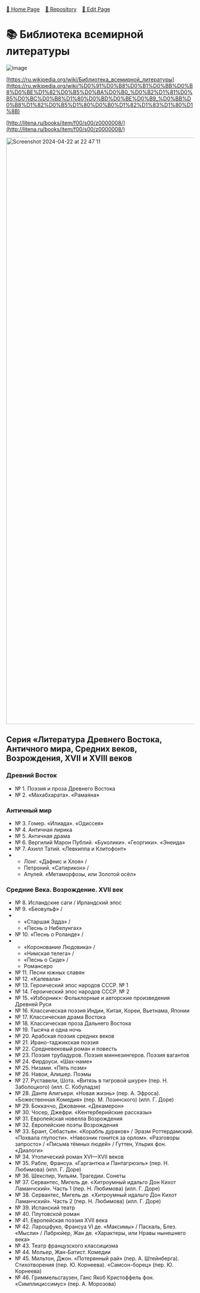 [🚀 Home Page](https://andrewalevin.github.io/) &ensp;  [🏰 Repository](https://github.com/andrewalevin/books/) &ensp;  [🔨 Edit Page](https://github.com/andrewalevin/books/edit/main/README.md)


# 📚 Библиотека всемирной литературы

![image](https://github.com/andrewalevin/books/assets/155118488/9309f175-37c3-409f-98e8-1a1f709ccfbc)


[https://ru.wikipedia.org/wiki/Библиотека_всемирной_литературы](https://ru.wikipedia.org/wiki/%D0%91%D0%B8%D0%B1%D0%BB%D0%B8%D0%BE%D1%82%D0%B5%D0%BA%D0%B0_%D0%B2%D1%81%D0%B5%D0%BC%D0%B8%D1%80%D0%BD%D0%BE%D0%B9_%D0%BB%D0%B8%D1%82%D0%B5%D1%80%D0%B0%D1%82%D1%83%D1%80%D1%8B)


[http://litena.ru/books/item/f00/s00/z0000008/](http://litena.ru/books/item/f00/s00/z0000008/)

<img width="1569" alt="Screenshot 2024-04-22 at 22 47 11" src="https://github.com/andrewalevin/books/assets/155118488/e2763b17-544a-4fec-9b36-32392f29ea4f">



## Серия «Литература Древнего Востока, Античного мира, Средних веков, Возрождения, XVII и XVIII веков

### Древний Восток

 - № 1. Поэзия и проза Древнего Востока
 - № 2. «Махабхарата». «Рамаяна»

### Античный мир

 - № 3. Гомер. «Илиада». «Одиссея»
 - № 4. Античная лирика
 - № 5. Античная драма
 - № 6. Вергилий Марон Публий. «Буколики». «Георгики». «Энеида»
 - № 7. Ахилл Татий. «Левкиппа и Клитофонт»
 - - Лонг. «Дафнис и Хлоя» /
   - Петроний. «Сатирикон» /
   - Апулей. «Метаморфозы, или Золотой осёл»



### Средние Века. Возрождение. XVII век

 - № 8. Исландские саги / Ирландский эпос
 - № 9. «Беовульф» /
 - - «Старшая Эдда» /
   - «Песнь о Нибелунгах»
 - № 10. «Песнь о Роланде» /
 - - «Коронование Людовика» /
   - «Нимская телега» /
   - «Песнь о Сиде» /
   - Романсеро
 - № 11. Песни южных славян
 - № 12. «Калевала»
 - № 13. Героический эпос народов СССР. № 1
 - № 14. Героический эпос народов СССР. № 2
 - № 15. «Изборник»: Фольклорные и авторские произведения Древней Руси
 - № 16. Классическая поэзия Индии, Китая, Кореи, Вьетнама, Японии
 - № 17. Классическая драма Востока
 - № 18. Классическая проза Дальнего Востока
 - № 19. Тысяча и одна ночь
 - № 20. Арабская поэзия средних веков
 - № 21. Ирано-таджикская поэзия
 - № 22. Средневековый роман и повесть
 - № 23. Поэзия трубадуров. Поэзия миннезингеров. Поэзия вагантов
 - № 24. Фирдоуси. «Шах-наме»
 - № 25. Низами. «Пять поэм»
 - № 26. Навои, Алишер. Поэмы
 - № 27. Руставели, Шота. «Витязь в тигровой шкуре» (пер. Н. Заболоцкого) (илл. С. Кобуладзе)
 - № 28. Данте Алигьери. «Новая жизнь» (пер. А. Эфроса). «Божественная Комедия» (пер. М. Лозинского) (илл. Г. Доре)
 - № 29. Боккаччо, Джованни. «Декамерон»
 - № 30. Чосер, Джефри. «Кентерберийские рассказы»
 - № 31. Европейская новелла Возрождения
 - № 32. Европейские поэты Возрождения
 - № 33. Брант, Себастьян. «Корабль дураков» / Эразм Роттердамский. «Похвала глупости». «Навозник гонится за орлом». «Разговоры запросто» / «Письма тёмных людей» / Гуттен, Ульрих фон. «Диалоги»
 - № 34. Утопический роман XVI—XVII веков
 - № 35. Рабле, Франсуа. «Гаргантюа и Пантагрюэль» (пер. Н. Любимова) (илл. Г. Доре)
 - № 36. Шекспир, Уильям. Трагедии. Сонеты
 - № 37. Сервантес, Мигель де. «Хитроумный идальго Дон Кихот Ламанчский». Часть 1 (пер. Н. Любимова) (илл. Г. Доре)
 - № 38. Сервантес, Мигель де. «Хитроумный идальго Дон Кихот Ламанчский». Часть 2 (пер. Н. Любимова) (илл. Г. Доре)
 - № 39. Испанский театр
 - № 40. Плутовской роман
 - № 41. Европейская поэзия XVII века
 - № 42. Ларошфуко, Франсуа VI де. «Максимы» / Паскаль, Блез. «Мысли» / Лабрюйер, Жан де. «Характеры, или Нравы нынешнего века»
 - № 43. Театр французского классицизма
 - № 44. Мольер, Жан-Батист. Комедии
 - № 45. Мильтон, Джон. «Потерянный рай» (пер. А. Штейнберга). Стихотворения (пер. Ю. Корнеева). «Самсон-борец» (пер. Ю. Корнеева)
 - № 46. Гриммельсгаузен, Ганс Якоб Кристоффель фон. «Симплициссимус» (пер. А. Морозова)
